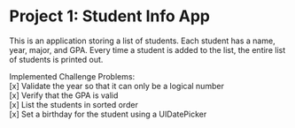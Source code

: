# Project 1: Student Info App

This is an application storing a list of students. Each student has a name, year, major, and GPA. Every time a student is added to the list, the entire list of students is printed out.

Implemented Challenge Problems: <br>
[x] Validate the year so that it can only be a logical number <br>
[x] Verify that the GPA is valid <br>
[x] List the students in sorted order <br>
[x] Set a birthday for the student using a UIDatePicker <br>